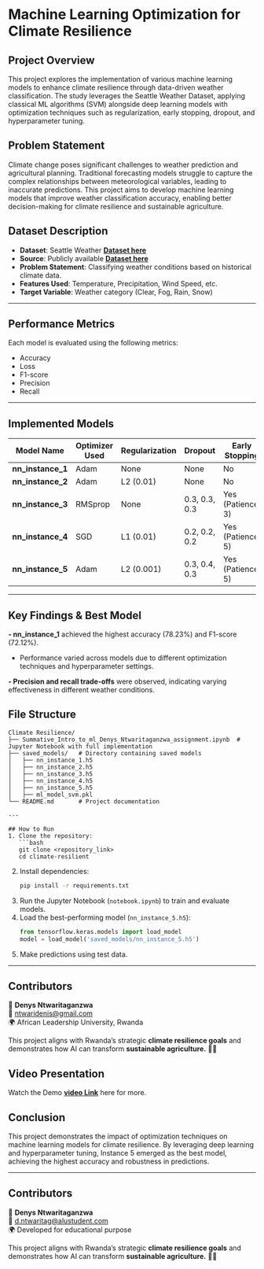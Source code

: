 # Machine Learning Optimization for Climate Resilience

## Project Overview
This project explores the implementation of various machine learning models to enhance climate resilience through data-driven weather classification. The study leverages the Seattle Weather Dataset, applying classical ML algorithms (SVM) alongside deep learning models with optimization techniques such as regularization, early stopping, dropout, and hyperparameter tuning.

## Problem Statement
Climate change poses significant challenges to weather prediction and agricultural planning. Traditional forecasting models struggle to capture the complex relationships between meteorological variables, leading to inaccurate predictions. This project aims to develop machine learning models that improve weather classification accuracy, enabling better decision-making for climate resilience and sustainable agriculture.

## Dataset Description
- **Dataset**: Seattle Weather **[Dataset here](https://drive.google.com/file/d/1-Rdcuv-yQCjVdkCMQkgyccx4eGAkjOmL/view?usp=sharing)**
- **Source**: Publicly available **[Dataset here](https://www.kaggle.com/code/petalme/seattle-weather-prediction/input)**
- **Problem Statement**: Classifying weather conditions based on historical climate data.
- **Features Used**: Temperature, Precipitation, Wind Speed,  etc.
- **Target Variable**: Weather category (Clear, Fog, Rain, Snow)

---
## Performance Metrics
Each model is evaluated using the following metrics:

- Accuracy
- Loss
- F1-score
- Precision
- Recall
  
---
## Implemented Models

| Model Name     | Optimizer Used | Regularization | Dropout | Early Stopping | Learning Rate | Accuracy | Precision | Recall | F1-Score |
|---------------|---------------|---------------|--------|--------------|--------------|---------|----------|--------|----------|
| **nn_instance_1** | Adam          | None          | None   | No           | 0.001        | 78.23%     | 67.48%     | 78.23%    | 72.12%   |
| **nn_instance_2** | Adam          | L2 (0.01)     | None   | No           | 0.001        |77.55%  | 66.76%      | 77.55%    | 71.48%      |
| **nn_instance_3** | RMSprop       | None          | 0.3, 0.3, 0.3 | Yes (Patience: 3) | 0.0005 | 75.51% | 64.71%      | 75.51%   | 69.53%      |
| **nn_instance_4** | SGD           | L1 (0.01)     | 0.2, 0.2, 0.2 | Yes (Patience: 5) | 0.01 | 76.87%  | 67.26%      | 76.87%    | 70.98%  |
| **nn_instance_5** | Adam          | L2 (0.001)    | 0.3, 0.4, 0.3 | Yes (Patience: 5) | 0.0001 | 68.03%  | 58.11%  | 68.03%  | 62.57% |

---
## Key Findings & Best Model
**- nn_instance_1** achieved the highest accuracy (78.23%) and F1-score (72.12%).

- Performance varied across models due to different optimization techniques and hyperparameter settings.

**- Precision and recall trade-offs** were observed, indicating varying effectiveness in different weather conditions.



## File Structure
```
Climate Resilience/
├── Summative_Intro_to_ml_Denys_Ntwaritaganzwa_assignment.ipynb  # Jupyter Notebook with full implementation
├── saved_models/   # Directory containing saved models
│   ├── nn_instance_1.h5
│   ├── nn_instance_2.h5
│   ├── nn_instance_3.h5
│   ├── nn_instance_4.h5
│   ├── nn_instance_5.h5
│   ├── ml_model_svm.pkl
└── README.md       # Project documentation

---

## How to Run
1. Clone the repository:
   ```bash
   git clone <repository_link>
   cd climate-resilient
   ```
2. Install dependencies:
   ```bash
   pip install -r requirements.txt
   ```
3. Run the Jupyter Notebook (`notebook.ipynb`) to train and evaluate models.
4. Load the best-performing model (`nn_instance_5.h5`):
   ```python
   from tensorflow.keras.models import load_model
   model = load_model('saved_models/nn_instance_5.h5')
   ```
5. Make predictions using test data.

---

## Contributors
👤 **Denys Ntwaritaganzwa**  
📧 ntwaridenis@gmail.com  
🌍 African Leadership University, Rwanda  

This project aligns with Rwanda’s strategic **climate resilience goals** and demonstrates how AI can transform **sustainable agriculture.** 🌱🚀


## Video Presentation
Watch the Demo **[video Link](https://drive.google.com/file/d/1xPVuOydu7vtM7dhopXVRdfLkX4m6mvhY/view?usp=sharing)** here for more.

## Conclusion
This project demonstrates the impact of optimization techniques on machine learning models for climate resilience. By leveraging deep learning and hyperparameter tuning, Instance 5 emerged as the best model, achieving the highest accuracy and robustness in predictions.

---

## Contributors
👤 **Denys Ntwaritaganzwa**  
📧 d.ntwaritag@alustudent.com  
🌍 Developed for educational purpose  

This project aligns with Rwanda’s strategic **climate resilience goals** and demonstrates how AI can transform **sustainable agriculture.** 🌱🚀



